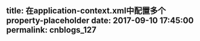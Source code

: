 title: 在application-context.xml中配置多个property-placeholder
date: 2017-09-10 17:45:00
permalink: cnblogs_127
---
